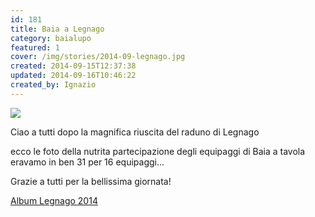 ```yaml
---
id: 181
title: Baia a Legnago
category: baialupo
featured: 1
cover: /img/stories/2014-09-legnago.jpg
created: 2014-09-15T12:37:38
updated: 2014-09-16T10:46:22
created_by: Ignazio
---
```


<a href="/gallery/2014-09-legnago" target="_blank">
<img class="float-start mr-3 w-[300px]" src="/img/stories/2014-09-legnago.jpg"/>
</a>

Ciao a tutti dopo la magnifica riuscita del raduno di Legnago

ecco le foto della nutrita partecipazione degli equipaggi di Baia a tavola eravamo in ben 31 per 16 equipaggi...

Grazie a tutti per la bellissima giornata!

<a href="/gallery/2014-09-legnago" target="_blank">Album Legnago 2014</a>

